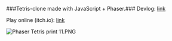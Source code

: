 ###Tetris-clone made with JavaScript + Phaser.###
Devlog: [link](https://imgur.com/a/G2Ze6)

Play online (itch.io): [link](https://caiomga.itch.io/phaser-tetris?secret=66NJblPliFVtiOHQARnsaDyWvqs)

![Phaser Tetris print 11.PNG](https://bitbucket.org/repo/Gg6pneo/images/708065544-Phaser%20Tetris%20print%2011.PNG)